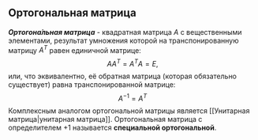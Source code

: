 ## Ортогональная матрица
***Ортогона́льная матрица*** - квадратная матрица $A$ с вещественными элементами, результат умножения которой на транспонированную матрицу $A^{T}$ равен единичной матрице:
$$
A A^{T}=A^{T} A=E,
$$
или, что эквивалентно, её обратная матрица (которая обязательно существует) равна транспонированной матрице:
$$
A^{-1}=A^{T}
$$
Комплексным аналогом ортогональной матрицы является [[Унитарная матрица|унитарная матрица]].
Ортогональная матрица с определителем $+1$ называется **специальной ортогональной**.